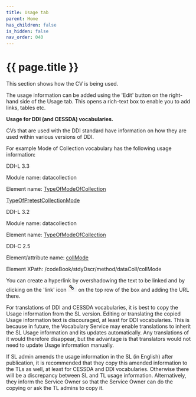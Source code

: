 ```yaml
---
title: Usage tab
parent: Home
has_children: false
is_hidden: false
nav_order: 040
---
```


# {{ page.title }}

This section shows how the CV is being used.

The usage information can be added using the 'Edit' button on the
right-hand side of the Usage tab. This opens a rich-text box to enable
you to add links, tables etc.

**Usage for DDI (and CESSDA) vocabularies.**

CVs that are used with the DDI standard have information on how they are used within various versions of DDI.

For example Mode of Collection vocabulary has the following usage information:

DDI-L 3.3

Module name: datacollection

Element name: [TypeOfModeOfCollection](https://ddialliance.org/Specification/DDI-Lifecycle/3.3/XMLSchema/FieldLevelDocumentation/schemas/datacollection_xsd/elements/TypeOfModeOfCollection.html)

[TypeOfPretestCollectionMode](https://ddialliance.org/Specification/DDI-Lifecycle/3.3/XMLSchema/FieldLevelDocumentation/schemas/datacollection_xsd/elements/TypeOfPretestCollectionMode.html)

DDI-L 3.2

Module name: datacollection

Element name: [TypeOfModeOfCollection](http://www.ddialliance.org/Specification/DDI-Lifecycle/3.2/XMLSchema/FieldLevelDocumentation/schemas/datacollection_xsd/elements/TypeOfModeOfCollection.html)

DDI-C 2.5

Element/attribute name: [collMode](https://www.ddialliance.org/Specification/DDI-Codebook/2.5/XMLSchema/field_level_documentation_files/schemas/codebook_xsd/elements/collMode.html)

Element XPath: /codeBook/stdyDscr/method/dataColl/collMode

You can create a hyperlink by overshadowing the text to be linked and
by clicking on the 'link' icon ![Image 29](images/image29.png "Image 29")
on the top row of the box and adding the URL there.

For translations of DDI and CESSDA vocabularies, it is best to copy
the Usage information from the SL version. Editing or translating the
copied Usage information text is discouraged, at least for DDI
vocabularies. This is because in future, the Vocabulary Service may enable
translations to inherit the SL Usage information and its updates
automatically. Any translations of it would therefore disappear, but
the advantage is that translators would not need to update Usage
information manually.

If SL admin amends the usage information in the SL (in English) after publication,
it is recommended that they copy this amended information to the TLs as well,
at least for CESSDA and DDI vocabularies. Otherwise there will be a discrepancy between
SL and TL usage information.
Alternatively, they inform the Service Owner so that the Service Owner can do the
copying or ask the TL admins to copy it.
